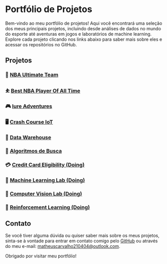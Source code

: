# Portfólio de Projetos

Bem-vindo ao meu portfólio de projetos! Aqui você encontrará uma seleção dos meus principais projetos, incluindo desde análises de dados no mundo do esporte até aventuras em jogos e laboratórios de machine learning. Explore cada projeto clicando nos links abaixo para saber mais sobre eles e acessar os repositórios no GitHub.

## Projetos

### 🏀 [NBA Ultimate Team](https://github.com/MatCarvalho21/NBA_ultimate_team.py)

### ⛹️ [Best NBA Player Of All Time](https://github.com/MatCarvalho21/best_nba_player_of_all_time)

### 🎮 [Iure Adventures](https://github.com/LuuSamp/Iure_Adventures)

### 🖥️ [Crash Course IoT](https://github.com/MatCarvalho21/CrashCourse_IoT)

### 🎲 [Data Warehouse](https://github.com/MatCarvalho21/SQL)

### 🔎 [Algoritmos de Busca](https://github.com/scrocha/algoritmos-ED/tree/main)

### 💳 [Credit Card Eligibility (Doing)](https://github.com/MatCarvalho21/CreditCardEligibility)

### 🤖 [Machine Learning Lab (Doing)](https://github.com/MatCarvalho21/MachineLearningLab)

### 👀 [Computer Vision Lab (Doing)](https://github.com/MatCarvalho21/ComputerVisionLab)

### 🎁 [Reinforcement Learning (Doing)](https://github.com/MatCarvalho21/ReinforcementLearning)

## Contato

Se você tiver alguma dúvida ou quiser saber mais sobre os meus projetos, sinta-se à vontade para entrar em contato comigo pelo [GitHub](https://github.com/MatCarvalho21) ou através do meu e-mail: matheuscarvalho210404@outlook.com.

Obrigado por visitar meu portfólio!
